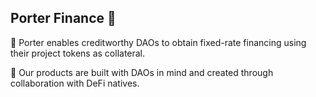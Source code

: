 ## Porter Finance 👋

🌈 Porter enables creditworthy DAOs to obtain fixed-rate financing using their project tokens as collateral.

🧙 Our products are built with DAOs in mind and created through collaboration with DeFi natives.
